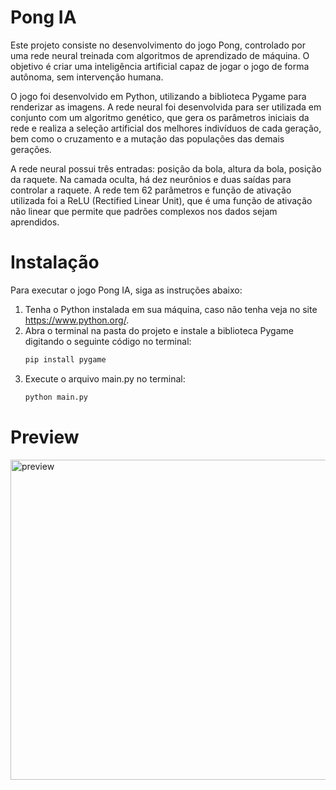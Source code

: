 # Pong IA
Este projeto consiste no desenvolvimento do jogo Pong, controlado por uma rede neural treinada com algoritmos de 
aprendizado de máquina. 
O objetivo é criar uma inteligência artificial capaz de jogar o jogo de forma autônoma, sem intervenção humana.

O jogo foi desenvolvido em Python, utilizando a biblioteca Pygame para renderizar as imagens. 
A rede neural foi desenvolvida para ser utilizada em conjunto com um algoritmo genético, que gera os parâmetros 
iniciais da rede e realiza a seleção artificial dos melhores indivíduos de cada geração, bem como o cruzamento e a 
mutação das populações das demais gerações.

A rede neural possui três entradas: posição da bola, altura da bola, posição da raquete. 
Na camada oculta, há dez neurônios e duas saídas para controlar a raquete. A rede tem 62 parâmetros e função de 
ativação utilizada foi a ReLU (Rectified Linear Unit), que é uma função de ativação não linear que permite que padrões 
complexos nos dados sejam aprendidos.


# Instalação 
Para executar o jogo Pong IA, siga as instruções abaixo:

1. Tenha o Python instalada em sua máquina, caso não tenha veja no site https://www.python.org/.
2. Abra o terminal na pasta do projeto e instale a biblioteca Pygame digitando o seguinte código no terminal:
    ```bash
    pip install pygame
    ```
3. Execute o arquivo main.py no terminal:
    ```bash
    python main.py
    ```

# Preview
<img alt="preview" src="https://user-images.githubusercontent.com/56095974/227356314-ebeed46c-89a7-4aa8-8a2c-3d4d3837579e.png" width="512">
